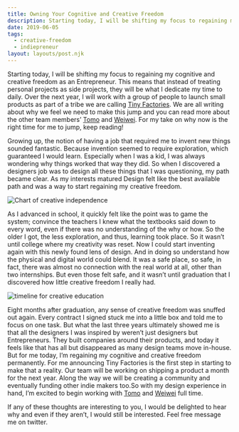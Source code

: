 ```yaml
---
title: Owning Your Cognitive and Creative Freedom
description: Starting today, I will be shifting my focus to regaining my cognitive and creative freedom as an Entrepreneur.
date: 2019-06-05
tags:
  - creative-freedom
  - indiepreneur
layout: layouts/post.njk
---
```


Starting today, I will be shifting my focus to regaining my cognitive and creative freedom as an Entrepreneur. <!-- excerpt -->This means that instead of treating personal projects as side projects, they will be what I dedicate my time to daily. Over the next year, I will work with a group of people to launch small products as part of a tribe we are calling [Tiny Factories](). We are all writing about why we feel we need to make this jump and you can read more about the other team members’ [Tomo]() and [Weiwei](). For my take on why now is the right time for me to jump, keep reading!

Growing up, the notion of having a job that required me to invent new things sounded fantastic. Because invention seemed to require exploration, which guaranteed I would learn. Especially when I was a kid, I was always wondering why things worked that way they did. So when I discovered a designers job was to design all these things that I was questioning, my path became clear. As my interests matured Design felt like the best available path and was a way to start regaining my creative freedom.

![Chart of creative independence](https://d2w9rnfcy7mm78.cloudfront.net/8164056/large_348d5cebdce5cde9b091657e9ed9980d.jpeg?1596009166?bc=0)

As I advanced in school, it quickly felt like the point was to game the system; convince the teachers I knew what the textbooks said down to every word, even if there was no understanding of the why or how. So the older I got, the less exploration, and thus, learning took place. So it wasn’t until college where my creativity was reset. Now I could start inventing again with this newly found lens of design. And in doing so understand how the physical and digital world could blend. It was a safe place, so safe, in fact, there was almost no connection with the real world at all, other than two internships. But even those felt safe, and it wasn’t until graduation that I discovered how little creative freedom I really had.

![timeline for creative education](https://d2w9rnfcy7mm78.cloudfront.net/8164057/large_c74c050a9f234a103ba923c9fe378bff.jpeg?1596009167?bc=0)

Eight months after graduation, any sense of creative freedom was snuffed out again. Every contract I signed stuck me into a little box and told me to focus on one task. But what the last three years ultimately showed me is that all the designers I was inspired by weren’t just designers but Entrepreneurs. They built companies around their products, and today it feels like that has all but disappeared as many design teams move in-house. But for me today, I’m regaining my cognitive and creative freedom permanently. For me announcing Tiny Factories is the first step in starting to make that a reality. Our team will be working on shipping a product a month for the next year. Along the way we will be creating a community and eventually funding other indie makers too.So with my design experience in hand, I’m excited to begin working with [Tomo]() and [Weiwei]() full time.

If any of these thoughts are interesting to you, I would be delighted to hear why and even if they aren’t, I would still be interested. Feel free message me on twitter.

